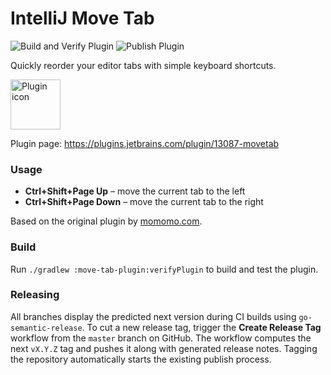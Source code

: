 # IntelliJ Move Tab

![Build and Verify Plugin](https://github.com/mikejhill/intellij-move-tab/workflows/Build%20and%20Verify%20Plugin/badge.svg)
![Publish Plugin](https://github.com/mikejhill/intellij-move-tab/workflows/Publish%20Plugin/badge.svg)

Quickly reorder your editor tabs with simple keyboard shortcuts.

<img src="src/main/resources/META-INF/plugin-icon.svg" alt="Plugin icon" width="80"/>

Plugin page: https://plugins.jetbrains.com/plugin/13087-movetab

### Usage
* **Ctrl+Shift+Page Up** – move the current tab to the left
* **Ctrl+Shift+Page Down** – move the current tab to the right

Based on the original plugin by [momomo.com](https://plugins.jetbrains.com/plugin/8443-a-move-tab-left-and-right-using-the-keyboard-plugin--by-momomo-com).

### Build

Run `./gradlew :move-tab-plugin:verifyPlugin` to build and test the plugin.

### Releasing

All branches display the predicted next version during CI builds using
`go-semantic-release`. To cut a new release tag, trigger the **Create Release Tag**
workflow from the `master` branch on GitHub. The workflow computes the next
`vX.Y.Z` tag and pushes it along with generated release notes. Tagging the
repository automatically starts the existing publish process.
